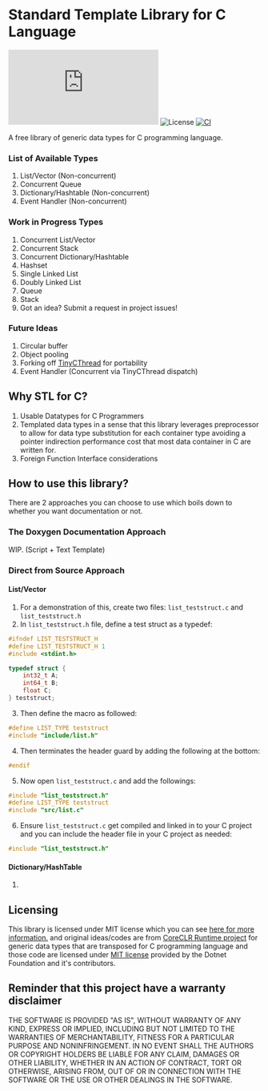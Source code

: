 # Standard Template Library for C Language
[![Chat on Matrix](https://img.shields.io/matrix/stl_for_c:matrix.org)](https://matrix.to/#/#stl_for_c:matrix.org) ![License](https://img.shields.io/github/license/CLanguagePurist/STL-For-C) [![CI](https://github.com/CLanguagePurist/STL-For-C/actions/workflows/main.yml/badge.svg?branch=main)](https://github.com/CLanguagePurist/STL-For-C/actions/workflows/main.yml)

A free library of generic data types for C programming language.

### List of Available Types
1. List/Vector (Non-concurrent)
2. Concurrent Queue
3. Dictionary/Hashtable (Non-concurrent)
4. Event Handler (Non-concurrent)

### Work in Progress Types
1. Concurrent List/Vector
2. Concurrent Stack
3. Concurrent Dictionary/Hashtable
4. Hashset
5. Single Linked List
6. Doubly Linked List
7. Queue
8. Stack
9. Got an idea? Submit a request in project issues!

### Future Ideas
1. Circular buffer
2. Object pooling
3. Forking off [TinyCThread](https://github.com/tinycthread/tinycthread) for portability
4. Event Handler (Concurrent via TinyCThread dispatch)

## Why STL for C?
1. Usable Datatypes for C Programmers
2. Templated data types in a sense that this library leverages preprocessor to allow for data type substitution for each container type avoiding a pointer indirection performance cost that most data container in C are written for.
3. Foreign Function Interface considerations

## How to use this library?

There are 2 approaches you can choose to use which boils down to whether you want documentation or not.

### **The Doxygen Documentation Approach**

WIP. (Script + Text Template)

### **Direct from Source Approach**

#### **List/Vector**

1. For a demonstration of this, create two files: `list_teststruct.c` and `list_teststruct.h`
2. In `list_teststruct.h` file, define a test struct as a typedef:
```c
#ifndef LIST_TESTSTRUCT_H
#define LIST_TESTSTRUCT_H 1
#include <stdint.h>

typedef struct {
    int32_t A;
    int64_t B;
    float C;
} teststruct;
```
3. Then define the macro as followed:
```c
#define LIST_TYPE teststruct
#include "include/list.h"
```
4. Then terminates the header guard by adding the following at the bottom:
```c
#endif
```

5. Now open `list_teststruct.c` and add the followings:
```c
#include "list_teststruct.h"
#define LIST_TYPE teststruct
#include "src/list.c"
```

6. Ensure `list_teststruct.c` get compiled and linked in to your C project and you can include the header file in your C project as needed: 
```c
#include "list_teststruct.h"
```

#### **Dictionary/HashTable**
1. 
## Licensing

This library is licensed under MIT license which you can see [here for more information.](LICENSE) and original ideas/codes are from [CoreCLR Runtime project](https://github.com/dotnet/runtime) for generic data types that are transposed for C programming language and those code are licensed under [MIT license](https://github.com/dotnet/runtime/blob/main/LICENSE.TXT) provided by the Dotnet Foundation and it's contributors.

## Reminder that this project have a warranty disclaimer

THE SOFTWARE IS PROVIDED "AS IS", WITHOUT WARRANTY OF ANY KIND, EXPRESS OR
IMPLIED, INCLUDING BUT NOT LIMITED TO THE WARRANTIES OF MERCHANTABILITY,
FITNESS FOR A PARTICULAR PURPOSE AND NONINFRINGEMENT. IN NO EVENT SHALL THE
AUTHORS OR COPYRIGHT HOLDERS BE LIABLE FOR ANY CLAIM, DAMAGES OR OTHER
LIABILITY, WHETHER IN AN ACTION OF CONTRACT, TORT OR OTHERWISE, ARISING FROM,
OUT OF OR IN CONNECTION WITH THE SOFTWARE OR THE USE OR OTHER DEALINGS IN THE
SOFTWARE.